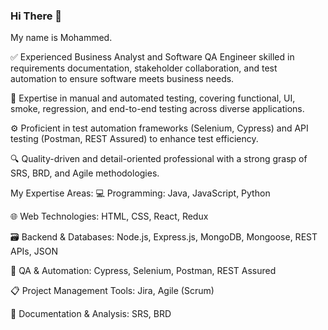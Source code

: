 ### Hi There 👋

My name is Mohammed.

✅ Experienced Business Analyst and Software QA Engineer skilled in requirements documentation, stakeholder collaboration, and test automation to ensure software meets business needs.

🧪 Expertise in manual and automated testing, covering functional, UI, smoke, regression, and end-to-end testing across diverse applications.

⚙️ Proficient in test automation frameworks (Selenium, Cypress) and API testing (Postman, REST Assured) to enhance test efficiency.

🔍 Quality-driven and detail-oriented professional with a strong grasp of SRS, BRD, and Agile methodologies.

My Expertise Areas:
💻 Programming: Java, JavaScript, Python

🌐 Web Technologies: HTML, CSS, React, Redux

🗃️ Backend & Databases: Node.js, Express.js, MongoDB, Mongoose, REST APIs, JSON

🧪 QA & Automation: Cypress, Selenium, Postman, REST Assured

📋 Project Management Tools: Jira, Agile (Scrum)

📝 Documentation & Analysis: SRS, BRD

